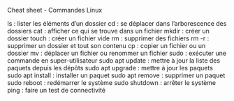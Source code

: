 Cheat sheet - Commandes Linux

ls : lister les éléments d’un dossier
cd : se déplacer dans l’arborescence des dossiers
cat : afficher ce qui se trouve dans un fichier 
mkdir : créer un dossier
touch : créer un fichier vide 
rm : supprimer des fichiers
rm -r : supprimer un dossier et tout son contenu
cp : copier un fichier ou un dossier
mv : déplacer un fichier ou renommer un fichier
sudo : exécuter une commande en super-utilisateur
sudo apt update : mettre à jour la liste des paquets depuis les dépôts 
sudo apt upgrade : mettre à jour les paquets
sudo apt install : installer un paquet
sudo apt remove : supprimer un paquet  
sudo reboot : redémarrer le système
sudo shutdown : arrêter le système
ping : faire un test de connectivité

